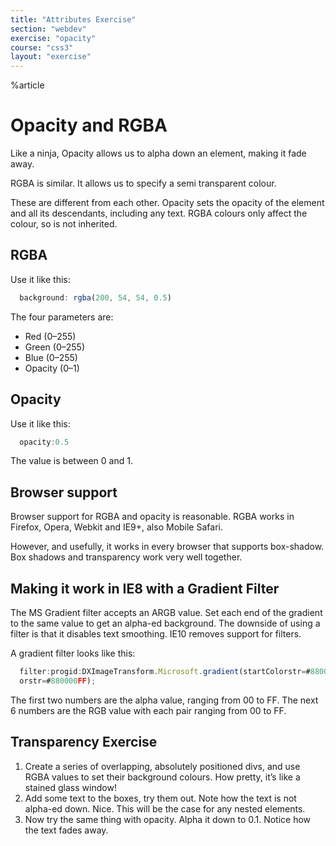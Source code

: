 ```yaml
---
title: "Attributes Exercise"
section: "webdev"
exercise: "opacity"
course: "css3"
layout: "exercise"
---
```


%article




# Opacity and RGBA

Like a ninja, Opacity allows us to alpha down an element, making it fade away.

RGBA is similar. It allows us to specify a semi transparent colour.

These are different from each other. Opacity sets the opacity of the element and all its descendants, including any text. RGBA colours only affect the colour, so is not inherited.

## RGBA

Use it like this:

```js
  background: rgba(200, 54, 54, 0.5)
```





The four parameters are:

* Red (0–255)
* Green (0–255)
* Blue (0–255)
* Opacity (0–1)

## Opacity

Use it like this:

```js
  opacity:0.5
```





The value is between 0 and 1.

## Browser support
Browser support for RGBA and opacity is reasonable. RGBA works in Firefox, Opera, Webkit and IE9+, also Mobile Safari.

However, and usefully, it works in every browser that supports box-shadow. Box shadows and transparency work very well together.

## Making it work in IE8 with a Gradient Filter

The MS Gradient filter accepts an ARGB value. Set each end of the gradient to the same value to get an alpha-ed background. The downside of using a filter is that it disables text smoothing. IE10 removes support for filters.

A gradient filter looks like this:

```js
  filter:progid:DXImageTransform.Microsoft.gradient(startColorstr=#880000FF,endCol
  orstr=#880000FF);
```





The first two numbers are the alpha value, ranging from 00 to FF. The next 6 numbers are the RGB value with each pair ranging from 00 to FF.




## Transparency Exercise

1. Create a series of overlapping, absolutely positioned divs, and use RGBA values to set their background colours. How pretty, it’s like a stained glass window!
2. Add some text to the boxes, try them out. Note how the text is not alpha-ed down. Nice. This will be the case for any nested elements.
3. Now try the same thing with opacity. Alpha it down to 0.1. Notice how the text fades away.
